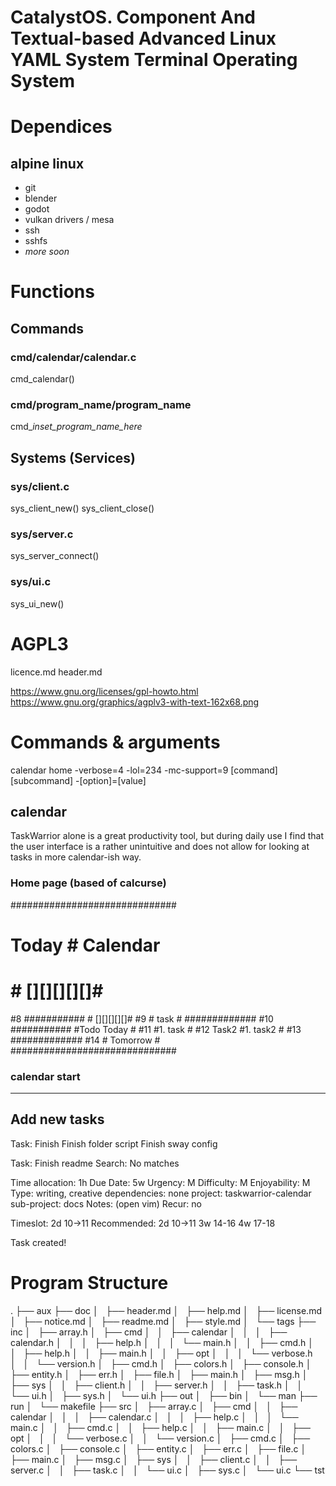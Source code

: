 # CatalystOS. Component And Textual-based Advanced Linux YAML System Terminal Operating System

# Dependices
## alpine linux
- git
- blender
- godot
- vulkan drivers / mesa
- ssh
- sshfs
- *more soon*

# Functions
## Commands
### cmd/calendar/calendar.c
cmd_calendar()
### cmd/program_name/program_name
cmd_*inset_program_name_here*

## Systems (Services)
### sys/client.c
sys_client_new()
sys_client_close()
### sys/server.c
sys_server_connect()
### sys/ui.c
sys_ui_new()

# AGPL3
licence.md
header.md

https://www.gnu.org/licenses/gpl-howto.html
https://www.gnu.org/graphics/agplv3-with-text-162x68.png

# Commands & arguments
calendar home -verbose=4 -lol=234 -mc-support=9
[command] [subcommand] -[option]=[value]

## calendar
TaskWarrior alone is a great productivity tool, but during daily use I find
that the user interface is a rather unintuitive and does not allow for looking
at tasks in more calendar-ish way.

### Home page (based of calcurse)

##############################
# Today          #  Calendar #
#                # [][][][][]#
#8  ###########  # [][][][][]#
#9  #  task   #  #############
#10 ###########  #Todo Today #
#11              #1. task    #
#12 Task2        #1. task2   #
#13              #############
#14              # Tomorrow  #
##############################

### calendar start
--------------------
  Add new tasks
--------------------
Task: Finish
      Finish folder script
      Finish sway config

Task: Finish readme
Search: No matches

Time allocation: 1h
Due Date: 5w
Urgency: M
Difficulty: M
Enjoyability: M
Type: writing, creative
dependencies: none
project: taskwarrior-calendar
sub-project: docs
Notes: (open vim)
Recur: no

Timeslot: 2d 10->11
Recommended: 2d 10->11 3w 14-16 4w 17-18

Task created!

# Program Structure
.
├── aux
├── doc
│   ├── header.md
│   ├── help.md
│   ├── license.md
│   ├── notice.md
│   ├── readme.md
│   ├── style.md
│   └── tags
├── inc
│   ├── array.h
│   ├── cmd
│   │   ├── calendar
│   │   │   ├── calendar.h
│   │   │   ├── help.h
│   │   │   └── main.h
│   │   ├── cmd.h
│   │   ├── help.h
│   │   ├── main.h
│   │   ├── opt
│   │   │   └── verbose.h
│   │   └── version.h
│   ├── cmd.h
│   ├── colors.h
│   ├── console.h
│   ├── entity.h
│   ├── err.h
│   ├── file.h
│   ├── main.h
│   ├── msg.h
│   ├── sys
│   │   ├── client.h
│   │   ├── server.h
│   │   ├── task.h
│   │   └── ui.h
│   ├── sys.h
│   └── ui.h
├── out
│   ├── bin
│   └── man
├── run
│   └── makefile
├── src
│   ├── array.c
│   ├── cmd
│   │   ├── calendar
│   │   │   ├── calendar.c
│   │   │   ├── help.c
│   │   │   └── main.c
│   │   ├── cmd.c
│   │   ├── help.c
│   │   ├── main.c
│   │   ├── opt
│   │   │   └── verbose.c
│   │   └── version.c
│   ├── cmd.c
│   ├── colors.c
│   ├── console.c
│   ├── entity.c
│   ├── err.c
│   ├── file.c
│   ├── main.c
│   ├── msg.c
│   ├── sys
│   │   ├── client.c
│   │   ├── server.c
│   │   ├── task.c
│   │   └── ui.c
│   ├── sys.c
│   └── ui.c
└── tst
